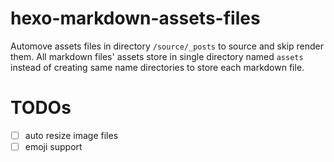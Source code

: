 # hexo-markdown-assets-files
Automove assets files in directory `/source/_posts` to source and skip render them. All markdown files' assets store in single directory named `assets` instead of creating same name directories to store each markdown file.

# TODOs

* [ ] auto resize image files
* [ ] emoji support
